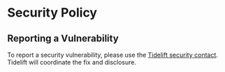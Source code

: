 # Security Policy

## Reporting a Vulnerability

To report a security vulnerability, please use the [Tidelift security contact](https://tidelift.com/security). Tidelift will coordinate the fix and disclosure.
